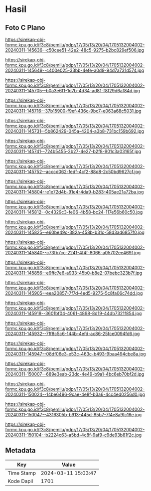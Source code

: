 # Hasil

## Foto C Plano

https://sirekap-obj-formc.kpu.go.id/f3c8/pemilu/pdpr/17/05/13/20/04/1705132004002-20240311-145636--c50cee51-42e2-48c5-9275-b2bc829ef506.jpg

https://sirekap-obj-formc.kpu.go.id/f3c8/pemilu/pdpr/17/05/13/20/04/1705132004002-20240311-145649--c400e025-33bb-4efe-a0d9-94d7a731d574.jpg

https://sirekap-obj-formc.kpu.go.id/f3c8/pemilu/pdpr/17/05/13/20/04/1705132004002-20240311-145705--b0a3e6f1-1d7b-4d34-ad81-f8f29d6af84d.jpg

https://sirekap-obj-formc.kpu.go.id/f3c8/pemilu/pdpr/17/05/13/20/04/1705132004002-20240311-145716--37b15900-f9ef-436c-9bc7-e063a68c5031.jpg

https://sirekap-obj-formc.kpu.go.id/f3c8/pemilu/pdpr/17/05/13/20/04/1705132004002-20240311-145731--5b862429-045a-4204-a3b8-731bc159b692.jpg

https://sirekap-obj-formc.kpu.go.id/f3c8/pemilu/pdpr/17/05/13/20/04/1705132004002-20240311-145741--724b5455-3b27-4e27-b2f8-901c3a03165f.jpg

https://sirekap-obj-formc.kpu.go.id/f3c8/pemilu/pdpr/17/05/13/20/04/1705132004002-20240311-145752--acccd062-fedf-4cf2-88d8-2c50bd9627cf.jpg

https://sirekap-obj-formc.kpu.go.id/f3c8/pemilu/pdpr/17/05/13/20/04/1705132004002-20240311-145804--e1e72d4b-91e4-4da9-b283-405ae21a72ba.jpg

https://sirekap-obj-formc.kpu.go.id/f3c8/pemilu/pdpr/17/05/13/20/04/1705132004002-20240311-145812--0c4329c3-fe06-4b58-bc24-117e56b60c50.jpg

https://sirekap-obj-formc.kpu.go.id/f3c8/pemilu/pdpr/17/05/13/20/04/1705132004002-20240311-145825--e60be49c-382a-458b-b31c-58d3ad6857f0.jpg

https://sirekap-obj-formc.kpu.go.id/f3c8/pemilu/pdpr/17/05/13/20/04/1705132004002-20240311-145840--c73fb7cc-2241-4f4f-8066-a05702ee469f.jpg

https://sirekap-obj-formc.kpu.go.id/f3c8/pemilu/pdpr/17/05/13/20/04/1705132004002-20240311-145856--e9ffc7e6-a933-45b0-b8e2-07bebc323b7f.jpg

https://sirekap-obj-formc.kpu.go.id/f3c8/pemilu/pdpr/17/05/13/20/04/1705132004002-20240311-145905--eea20857-7f7d-4ed5-9275-5c8fa06c74dd.jpg

https://sirekap-obj-formc.kpu.go.id/f3c8/pemilu/pdpr/17/05/13/20/04/1705132004002-20240311-145918--3601bf04-4061-4898-8d19-44db7321f854.jpg

https://sirekap-obj-formc.kpu.go.id/f3c8/pemilu/pdpr/17/05/13/20/04/1705132004002-20240311-145932--7ff8c5c6-144b-4efd-ac86-25fce0094fd6.jpg

https://sirekap-obj-formc.kpu.go.id/f3c8/pemilu/pdpr/17/05/13/20/04/1705132004002-20240311-145947--08df06e3-e53c-463c-b493-9baa494cbe8a.jpg

https://sirekap-obj-formc.kpu.go.id/f3c8/pemilu/pdpr/17/05/13/20/04/1705132004002-20240311-150007--689e3eab-23dc-4e49-b9a1-4bc6eb70bf2d.jpg

https://sirekap-obj-formc.kpu.go.id/f3c8/pemilu/pdpr/17/05/13/20/04/1705132004002-20240311-150024--14be6496-9cae-4e8f-b3a6-4cc4ed0256d0.jpg

https://sirekap-obj-formc.kpu.go.id/f3c8/pemilu/pdpr/17/05/13/20/04/1705132004002-20240311-150047--4316305b-b913-445d-85b7-7f4e8a9fc16e.jpg

https://sirekap-obj-formc.kpu.go.id/f3c8/pemilu/pdpr/17/05/13/20/04/1705132004002-20240311-150104--b2224c63-a5bd-4c8f-9af9-c9de93b81f2c.jpg


## Metadata

| Key        | Value               |
| ---------- | ------------------- |
| Time Stamp | 2024-03-11 15:03:47 |
| Kode Dapil | 1701                |



